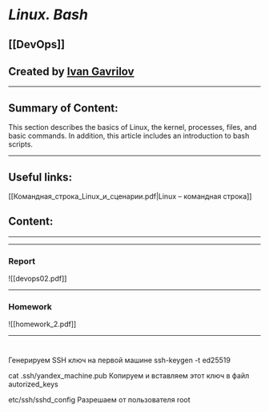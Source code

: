 # ***Linux. Bash***

## [[DevOps]]


## Created by [Ivan Gavrilov](https://github.com/ivangavrilov-viii)
---
## Summary of Content:
This section describes the basics of Linux, the kernel, processes, files, and basic commands. In addition, this article includes an introduction to bash scripts.


---
## Useful links:
[[Командная_строка_Linux_и_сценарии.pdf|Linux – командная строка]]


## Content:
---

---
### Report
![[devops02.pdf]]

---
### Homework
![[homework_2.pdf]]

---
#


Генерируем SSH ключ на первой машине
ssh-keygen -t ed25519 

cat .ssh/yandex_machine.pub
Копируем и вставляем этот ключ в файл autorized_keys

etc/ssh/sshd_config
Разрешаем от пользователя root




